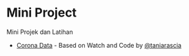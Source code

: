 # Mini Project

Mini Projek dan Latihan

- [Corona Data](https://novrii.github.io/Mini/Corona) - Based on Watch and Code by [@taniarascia](https://github.com/taniarascia)